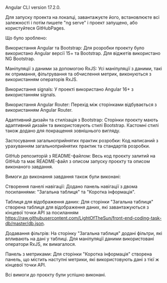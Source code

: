 Angular CLI version 17.2.0.

Для запуску проекта на локалці, завантажуєте його, встановлюєте всі залежності і потім пишете "ng serve" і проект запущено, або користуйтеся GitHubPages.

Що було зроблено:

Використання Angular та Bootstrap: Для розробки проекту було використано Angular версії 15+ та Bootstrap. Для віджетів використано NG Bootstrap.

Маніпуляції з даними за допомогою RxJS: Усі маніпуляції з даними, такі як отримання, фільтрування та обчислення метрик, виконуються з використанням операторів RxJS.

Використання signals: У проекті використано Angular 16+ з використанням signals.

Використання Angular Router: Перехід між сторінками відбувається з використанням Angular Router.

Адаптивний дизайн та стилізація з Bootstrap: Сторінки проєкту мають адаптивний дизайн та використовують стилі Bootstrap. Кастомні стилі також додано для покращення зовнішнього вигляду.

Застосування загальноприйнятих практик розробки: Код написаний з урахуванням загальноприйнятих практик та стандартів розробки.

GitHub репозиторій з README-файлом: Весь код проєкту залитий на GitHub та має README-файл з описом запуску проєкту та описом виконаного завдання.

Вимоги до виконання завдання також були виконані:

Створення панелі навігації: Додано панель навігації з двома посиланнями: "Загальна таблиця" та "Коротка інформація".

Таблиця для відображення даних: Для сторінки "Загальна таблиця" створена таблиця для відображення даних, які завантажуються з кінцевої точки API за посиланням https://raw.githubusercontent.com/LightOfTheSun/front-end-coding-task-db/master/db.json.

Додавання фільтрів: На сторінку "Загальна таблиця" додані фільтри, які впливають на дані у таблиці. Для маніпуляції даними використовані оператори RxJS, як вимагалося.

Панель з метриками: Для сторінки "Коротка інформація" створена панель, що містить наступні метрики, які використовують дані з тієї ж кінцевої точки API.

Всі вимоги до проєкту були успішно виконані.
